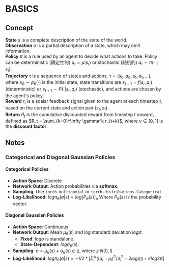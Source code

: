 # BASICS
## Concept
**State** $s$ is a complete description of the state of the world.  
**Observation** $o$ is a partial description of a state, which may omit information.  
**Policy** $\pi$ is a rule used by an agent to decide what actions to take. Policy can be deterministic (确定性的) $a_t=\mu(s_t)$ or stochastic (随机的) $a_t \sim \pi(\cdot \mid s_t)$.  
**Trajectory** $\tau$ is a sequence of states and actions, $\tau = (s_0, a_0, s_1, a_1, \dots)$, where $s_0 \sim \rho_0(\cdot)$ is the initial state, state transitions are $s_{t+1} = f(s_t, a_t)$ (deterministic) or $s_{t+1} \sim P(\cdot|s_t, a_t)$ (stochastic), and actions are chosen by the agent's policy.  
**Reward** $r_t$ is a scalar feedback signal given to the agent at each timestep $t$, based on the current state and action pair $(s_t, a_t)$.  
**Return** $R_t$ is the cumulative discounted reward from timestep $t$ onward, defined as $R_t = \sum_{k=0}^\infty \gamma^k r_{t+k}$, where $\gamma \in [0, 1]$ is the **discount factor**.  

## Notes
### Categorical and Diagonal Gaussian Policies

#### **Categorical Policies**  
- **Action Space**: Discrete  
- **Network Output**: Action probabilities via **softmax**.  
- **Sampling**: Use `torch.multinomial` or `torch.distributions.Categorical`.  
- **Log-Likelihood**: $log π_θ(a|s) = log [P_θ(s)]_a$ Where $P_θ(s)$ is the probability vector.

#### **Diagonal Gaussian Policies**  
- **Action Space**: Continuous  
- **Network Output**: Mean $μ_θ(s)$ and log standard deviation $log σ$.  
  - **Fixed**: $log σ$ is standalone.  
  - **State-Dependent**: $log σ_θ(s)$.  
- **Sampling**:  $a = μ_θ(s) + σ_θ(s) ⊙ z$, where $z ~ N(0, I)$  
- **Log-Likelihood**:  $log π_θ(a|s) = -1/2 * [ Σ_i^k ( (a_i - μ_i)^2 / σ_i^2 + 2 log σ_i ) + k log 2π ]$
